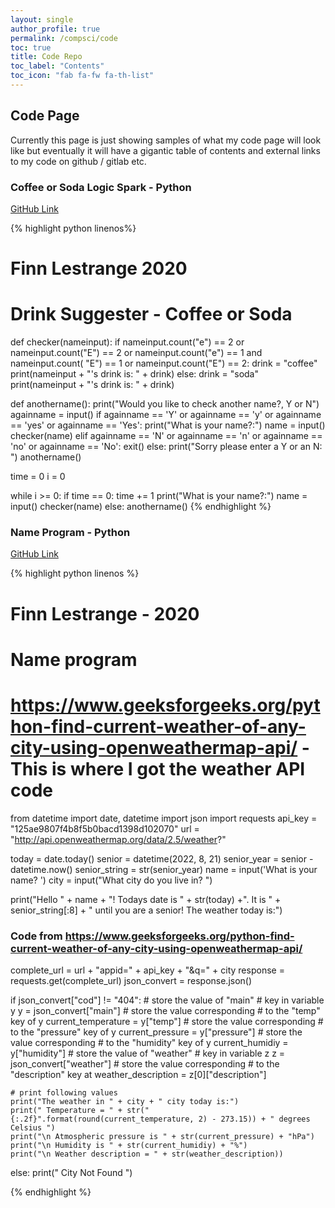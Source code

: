 ```yaml
---
layout: single
author_profile: true
permalink: /compsci/code
toc: true
title: Code Repo
toc_label: "Contents"
toc_icon: "fab fa-fw fa-th-list"
---
```


## Code Page

Currently this page is just showing samples of what my code page will look like but eventually it will have a gigantic table of contents and external links to my code on github / gitlab etc.


### Coffee or Soda Logic Spark - Python
[GitHub Link](https://github.com/71xn/IB-CompSci-Code-Log/blob/master/python/coffee-soda-logic-spark.py)

{% highlight python linenos%}
# Finn Lestrange 2020
# Drink Suggester - Coffee or Soda


def checker(nameinput):
    if nameinput.count("e") == 2 or nameinput.count("E") == 2 or nameinput.count("e") == 1 and nameinput.count(
            "E") == 1 or nameinput.count("E") == 2:
        drink = "coffee"
        print(nameinput + "'s drink is: " + drink)
    else:
        drink = "soda"
        print(nameinput + "'s drink is: " + drink)


def anothername():
    print("Would you like to check another name?, Y or N")
    againname = input()
    if againname == 'Y' or againname == 'y' or againname == 'yes' or againname == 'Yes':
        print("What is your name?:")
        name = input()
        checker(name)
    elif againname == 'N' or againname == 'n' or againname == 'no' or againname == 'No':
        exit()
    else:
        print("Sorry please enter a Y or an N: ")
        anothername()


time = 0
i = 0

while i >= 0:
    if time == 0:
        time += 1
        print("What is your name?:")
        name = input()
        checker(name)
    else:
        anothername()
{% endhighlight %}


### Name Program - Python
[GitHub Link](https://github.com/71xn/IB-CompSci-Code-Log/blob/master/name-class-1.py)

{% highlight python linenos %}
# Finn Lestrange - 2020
# Name program

# https://www.geeksforgeeks.org/python-find-current-weather-of-any-city-using-openweathermap-api/ - This is where I got the weather API code

from datetime import date, datetime
import json
import requests
api_key = "125ae9807f4b8f5b0bacd1398d102070"
url = "http://api.openweathermap.org/data/2.5/weather?"


today = date.today()
senior = datetime(2022, 8, 21)
senior_year = senior - datetime.now()
senior_string = str(senior_year)
name = input('What is your name? ')
city = input("What city do you live in? ")




print("Hello " + name + "! Todays date is " + str(today) +". It is " + senior_string[:8] + " until you are a senior! The weather today is:")

### Code from https://www.geeksforgeeks.org/python-find-current-weather-of-any-city-using-openweathermap-api/
complete_url = url + "appid=" + api_key + "&q=" + city
response = requests.get(complete_url)
json_convert = response.json()



if json_convert["cod"] != "404":
    # store the value of "main"
    # key in variable y
    y = json_convert["main"]
    # store the value corresponding
    # to the "temp" key of y
    current_temperature = y["temp"]
    # store the value corresponding
    # to the "pressure" key of y
    current_pressure = y["pressure"]
    # store the value corresponding
    # to the "humidity" key of y
    current_humidiy = y["humidity"]
    # store the value of "weather"
    # key in variable z
    z = json_convert["weather"]
    # store the value corresponding
    # to the "description" key at
    weather_description = z[0]["description"]

    # print following values
    print("The weather in " + city + " city today is:")
    print(" Temperature = " + str("{:.2f}".format(round(current_temperature, 2) - 273.15)) + " degrees Celsius ")
    print("\n Atmospheric pressure is " + str(current_pressure) + "hPa")
    print("\n Humidity is " + str(current_humidiy) + "%")
    print("\n Weather description = " + str(weather_description))
else:
    print(" City Not Found ")

{% endhighlight %}